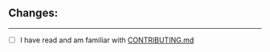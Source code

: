 ## Changes:

<!-- Add your changes here -->

---

- [ ] I have read and am familiar with [CONTRIBUTING.md](CONTRIBUTING.md)
